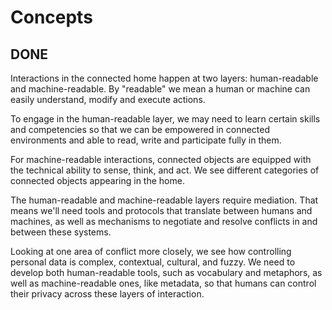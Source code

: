 # Concepts

## DONE

Interactions in the connected home happen at two layers: human-readable and machine-readable. By "readable" we mean a human or machine can easily understand, modify and execute actions.

To engage in the human-readable layer, we may need to learn certain skills and competencies so that we can be empowered in connected environments and able to read, write and participate fully in them.

For machine-readable interactions, connected objects are equipped with the technical ability to sense, think, and act. We see different categories of connected objects appearing in the home. 

The human-readable and machine-readable layers require mediation. That means we'll need tools and protocols that translate between humans and machines, as well as mechanisms to negotiate and resolve conflicts in and between these systems.

Looking at one area of conflict more closely, we see how controlling personal data is complex, contextual, cultural, and fuzzy. We need to develop both human-readable tools, such as vocabulary and metaphors, as well as machine-readable ones, like metadata, so that humans can control their privacy across these layers of interaction. 
